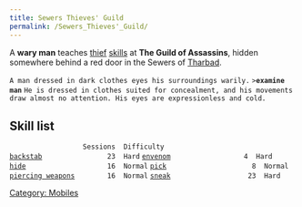 ```yaml
---
title: Sewers Thieves' Guild
permalink: /Sewers_Thieves'_Guild/
---
```


A **wary man** teaches [thief](thief "wikilink")
[skills](skill "wikilink") at **The Guild of Assassins**, hidden
somewhere behind a red door in the Sewers of
[Tharbad](Tharbad "wikilink").

`A man dressed in dark clothes eyes his surroundings warily.`
`>`**`examine man`**
`He is dressed in clothes suited for concealment, and his movements`
`draw almost no attention. His eyes are expressionless and cold.`

## Skill list

`                  Sessions  Difficulty`
[`backstab`](backstab "wikilink")`                23  Hard`
[`envenom`](envenom "wikilink")`                  4  Hard`
[`hide`](hide "wikilink")`                    16  Normal`
[`pick`](pick "wikilink")`                     8  Normal`
[`piercing weapons`](piercing_weapons "wikilink")`        16  Normal`
[`sneak`](sneak "wikilink")`                   23  Hard`

[Category: Mobiles](Category:_Mobiles "wikilink")